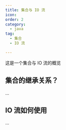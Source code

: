 ```yaml
---
title: 集合与 IO 流
icon:
order: 2
category:
  - java
tag:
  - 集合
  - IO 流

---
```


这是一个集合与 IO 流的概览

<!-- more -->

## 集合的继承关系？

...

## IO 流如何使用

...
